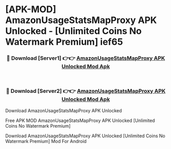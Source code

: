# [APK-MOD] AmazonUsageStatsMapProxy APK Unlocked - [Unlimited Coins No Watermark Premium] ief65



<div align="center">
<h3>🔴 Download [Server1] 👉👉 <a href="https://momento.my/?title=AmazonUsageStatsMapProxy_APK_Unlocked">AmazonUsageStatsMapProxy APK Unlocked Mod Apk</a></h3><br>

<h3>🔴 Download [Server2] 👉👉 <a href="https://momento.my/?title=AmazonUsageStatsMapProxy_APK_Unlocked">AmazonUsageStatsMapProxy APK Unlocked Mod Apk</a></h3>
</div>



Download AmazonUsageStatsMapProxy APK Unlocked 

Free APK MOD AmazonUsageStatsMapProxy APK Unlocked [Unlimited Coins No Watermark Premium]

Download AmazonUsageStatsMapProxy APK Unlocked [Unlimited Coins No Watermark Premium] Mod For Android
